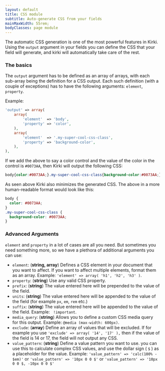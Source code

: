 ```yaml
---
layout: default
title: CSS module
subtitle: Auto-generate CSS from your fields
mainMaxWidth: 55rem;
bodyClasses: page module
---
```


The automatic CSS generation is one of the most powerful features in Kirki. Using the `output` argument in your fields you can define the CSS that your field will generate, and kirki will automatically take care of the rest.

### The basics

The `output` argument has to be defined as an array of arrays, with each sub-array being the definition for a CSS output. Each such definition (with a couple of exceptions) has to have the following arguments: `element`, `property`.

Example:

```php
'output' => array(
	array(
		'element'  => 'body',
		'property' => 'color',
	),
	array(
		'element'  => '.my-super-cool-css-class',
		'property' => 'background-color',
	),
),
```

If we add the above to say a color control and the value of the color in the control is `#0073AA`, then Kirki will output the following CSS:

```css
body{color:#0073AA;}.my-super-cool-css-class{background-color:#0073AA;}
```

As seen above Kirki also minimizes the generated CSS. The above in a more human-readable format would look like this:

```css
body {
  color: #0073AA;
}
.my-super-cool-css-class {
  background-color: #0073AA;
}
```

### Advanced Arguments

`element` and `property` in a lot of cases are all you need. But sometimes you need something more, so we have a plethora of additional arguments you can use:


* `element`: (**string, array**) Defines a CSS element in your document that you want to affect. If you want to affect multiple elements, format them as an array. Example: `'element' => array( 'h1', 'h2', 'h3' )`.
* `property`: (**string**) Use any valid CSS property.
* `prefix`: (**string**) The value entered here will be prepended to the value of the field.
* `units`: (**string**) The value entered here will be appended to the value of the field (for example `px`, `em`, `rem` etc.)
* `suffix`: (**string**) The value entered here will be appended to the value of the field. Example: ` !important`.
* `media_query`: (**string**) Allows you to define a custom CSS media query for this output. Example: `@media (max-width: 600px)`.
* `exclude`: (**array**) Define an array of values that will be excluded. If for example you use `'exclude' => array( '14', '17' ),` then if the value of the field is 14 or 17, the field will not output any CSS.
* `value_pattern`: (**string**) Define a value pattern you want to use. you can use this to calculate complex CSS values, and use the dollar sign ( `$` ) as a placeholder for the value. Example: `'value_pattern' => 'calc(100% - $em)'` or `'value_pattern' => '10px 0 0 $'` or `'value_pattern' => '10px 0 0 $, -10px 0 0 $'`
